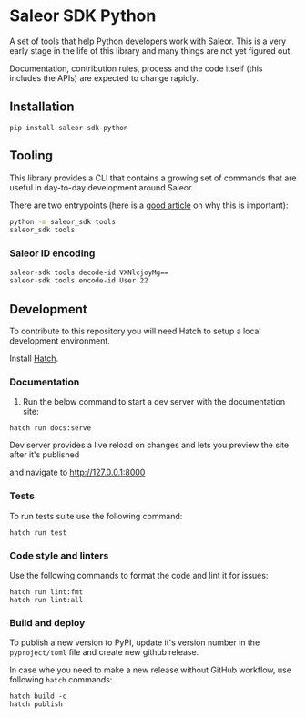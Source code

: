 # Saleor SDK Python

A set of tools that help Python developers work with Saleor. This is a very early stage in the life of this library and many things are not yet figured out. 

Documentation, contribution rules, process and the code itself (this includes the APIs) are expected to change rapidly.

## Installation

```
pip install saleor-sdk-python
```

## Tooling

This library provides a CLI that contains a growing set of commands that are useful in day-to-day development around Saleor.

There are two entrypoints (here is a [good article](https://snarky.ca/why-you-should-use-python-m-pip/) on why this is important):

```sh
python -m saleor_sdk tools
saleor_sdk tools
```

### Saleor ID encoding

```sh
saleor-sdk tools decode-id VXNlcjoyMg==
saleor-sdk tools encode-id User 22
```

## Development

To contribute to this repository you will need Hatch to setup a local development environment. 

Install [Hatch](https://hatch.pypa.io/latest/install/#pipx).

### Documentation

1. Run the below command to start a dev server with the documentation site:

```
hatch run docs:serve
```

Dev server provides a live reload on changes and lets you preview the site after it's published



and navigate to http://127.0.0.1:8000

### Tests

To run tests suite use the following command: 

```
hatch run test 
```

### Code style and linters

Use the following commands to format the code and lint it for issues:

```
hatch run lint:fmt
hatch run lint:all
```


### Build and deploy

To publish a new version to PyPI, update it's version number in the `pyproject/toml` file and create new github release.

In case whe you need to make a new release without GitHub workflow, use following `hatch` commands:

```
hatch build -c
hatch publish
```
